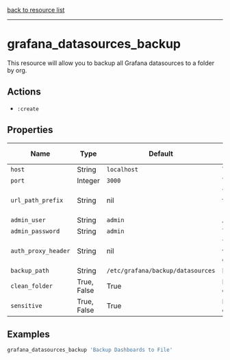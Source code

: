 [back to resource list](https://github.com/sous-chefs/grafana#resources)

---

# grafana_datasources_backup

This resource will allow you to backup all Grafana datasources to a folder by org.

## Actions

- `:create`

## Properties

| Name                  | Type        |  Default      | Description                                               | Allowed Values
| --------------------- | ----------- | ------------- | --------------------------------------------------------- | --------------- |
| `host`                |  String     | `localhost`   | The host grafana is running on|
| `port`                |  Integer    | `3000`        | The port grafana is running on|
| `url_path_prefix`     |  String     | nil           | The url_path_prefix grafana is available from when running behind the proxy (ex. '/grafana')|
| `admin_user`          |  String     | `admin`       | A grafana user with admin privileges|
| `admin_password`      |  String     | `admin`       | The grafana user's password|
| `auth_proxy_header`   |  String     | nil           | The HTTP authentication header used when `auth.proxy.enabled=true`. See [grafana_config_auth:proxy_header_name](grafana_config_auth.md)|
| `backup_path`         |  String     | `/etc/grafana/backup/datasources` | Path to store the backup |
| `clean_folder`        |  True, False| True | Delete the backup folder before saving datasources from grafana |
| `sensitive`           |  True, False| True | Do not show the json output of dashboards when backing up |

## Examples

```ruby
grafana_datasources_backup 'Backup Dashboards to File'
```
